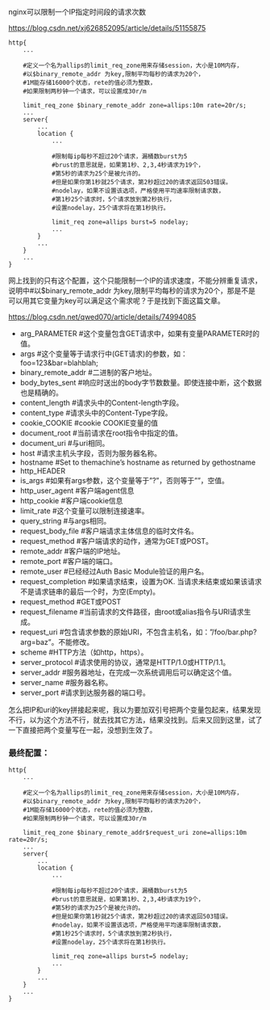 
nginx可以限制一个IP指定时间段的请求次数

https://blog.csdn.net/xj626852095/article/details/51155875
```
http{
    ...

    #定义一个名为allips的limit_req_zone用来存储session，大小是10M内存，
    #以$binary_remote_addr 为key,限制平均每秒的请求为20个，
    #1M能存储16000个状态，rete的值必须为整数，
    #如果限制两秒钟一个请求，可以设置成30r/m

    limit_req_zone $binary_remote_addr zone=allips:10m rate=20r/s;
    ...
    server{
        ...
        location {
            ...

            #限制每ip每秒不超过20个请求，漏桶数burst为5
            #brust的意思就是，如果第1秒、2,3,4秒请求为19个，
            #第5秒的请求为25个是被允许的。
            #但是如果你第1秒就25个请求，第2秒超过20的请求返回503错误。
            #nodelay，如果不设置该选项，严格使用平均速率限制请求数，
            #第1秒25个请求时，5个请求放到第2秒执行，
            #设置nodelay，25个请求将在第1秒执行。

            limit_req zone=allips burst=5 nodelay;
            ...
        }
        ...
    }
    ...
}
```

网上找到的只有这个配置，这个只能限制一个IP的请求速度，不能分辨重复请求，说明中#以$binary_remote_addr 为key,限制平均每秒的请求为20个，那是不是可以用其它变量为key可以满足这个需求呢？于是找到下面这篇文章。

https://blog.csdn.net/qwed070/article/details/74994085

- arg_PARAMETER #这个变量包含GET请求中，如果有变量PARAMETER时的值。 
- args #这个变量等于请求行中(GET请求)的参数，如：foo=123&bar=blahblah; 
- binary_remote_addr #二进制的客户地址。 
- body_bytes_sent #响应时送出的body字节数数量。即使连接中断，这个数据也是精确的。 
- content_length #请求头中的Content-length字段。 
- content_type #请求头中的Content-Type字段。 
- cookie_COOKIE #cookie COOKIE变量的值 
- document_root #当前请求在root指令中指定的值。 
- document_uri #与uri相同。 
- host #请求主机头字段，否则为服务器名称。 
- hostname #Set to themachine’s hostname as returned by gethostname 
- http_HEADER 
- is_args #如果有args参数，这个变量等于”?”，否则等于””，空值。 
- http_user_agent #客户端agent信息 
- http_cookie #客户端cookie信息 
- limit_rate #这个变量可以限制连接速率。 
- query_string #与args相同。 
- request_body_file #客户端请求主体信息的临时文件名。 
- request_method #客户端请求的动作，通常为GET或POST。 
- remote_addr #客户端的IP地址。 
- remote_port #客户端的端口。 
- remote_user #已经经过Auth Basic Module验证的用户名。 
- request_completion #如果请求结束，设置为OK. 当请求未结束或如果该请求不是请求链串的最后一个时，为空(Empty)。 
- request_method #GET或POST 
- request_filename #当前请求的文件路径，由root或alias指令与URI请求生成。 
- request_uri #包含请求参数的原始URI，不包含主机名，如：”/foo/bar.php?arg=baz”。不能修改。 
- scheme #HTTP方法（如http，https）。 
- server_protocol #请求使用的协议，通常是HTTP/1.0或HTTP/1.1。 
- server_addr #服务器地址，在完成一次系统调用后可以确定这个值。 
- server_name #服务器名称。 
- server_port #请求到达服务器的端口号。

怎么把IP和uri的key拼接起来呢，我以为要加双引号把两个变量包起来，结果发现不行，以为这个方法不行，就去找其它方法，结果没找到。后来又回到这里，试了一下直接把两个变量写在一起，没想到生效了。

### 最终配置：
```
http{
    ...

    #定义一个名为allips的limit_req_zone用来存储session，大小是10M内存，
    #以$binary_remote_addr 为key,限制平均每秒的请求为20个，
    #1M能存储16000个状态，rete的值必须为整数，
    #如果限制两秒钟一个请求，可以设置成30r/m

    limit_req_zone $binary_remote_addr$request_uri zone=allips:10m rate=20r/s;
    ...
    server{
        ...
        location {
            ...

            #限制每ip每秒不超过20个请求，漏桶数burst为5
            #brust的意思就是，如果第1秒、2,3,4秒请求为19个，
            #第5秒的请求为25个是被允许的。
            #但是如果你第1秒就25个请求，第2秒超过20的请求返回503错误。
            #nodelay，如果不设置该选项，严格使用平均速率限制请求数，
            #第1秒25个请求时，5个请求放到第2秒执行，
            #设置nodelay，25个请求将在第1秒执行。

            limit_req zone=allips burst=5 nodelay;
            ...
        }
        ...
    }
    ...
}
```
 
